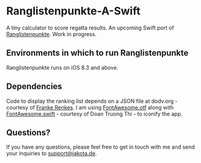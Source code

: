 Ranglistenpunkte-A-Swift
========================

A tiny calculator to score regatta results. An upcoming Swift port of [Ranglistenpunkte](https://github.com/planetexpress69/Opti-Ranglistenpunkte).
Work in progress.


Environments in which to run Ranglistenpunkte
--------------------------------------

Ranglistenpunkte runs on iOS 8.3 and above.


Dependencies
--------------------------------------

Code to display the ranking list depends on a JSON file at dodv.org - courtesy of [Franke Renkes](mailto:frank@renkes.de).
I am using [FontAwesome.otf](https://github.com/FortAwesome/Font-Awesome) along with [FontAwesome.swift](https://github.com/thii/FontAwesome.swift) - courtesy of Doan Truong Thi - to iconify the app.


Questions?
----------

If you have any questions, please feel free to get in touch with me and send your inquiries to support@jakota.de.
